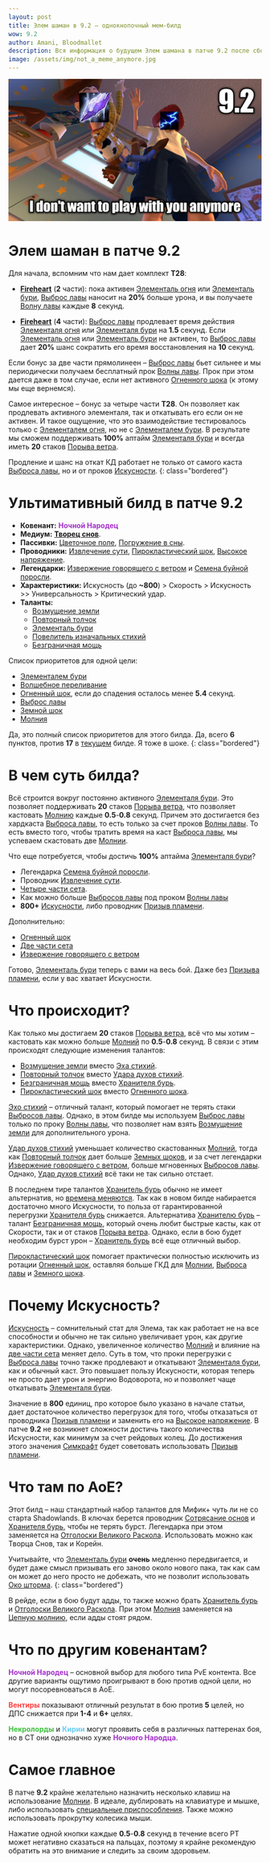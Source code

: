 ```yaml
---    
layout: post
title: Элем шаман в 9.2 – однокнопочный мем-билд
wow: 9.2
author: Amani, Bloodmallet
description: Вся информация о будущем Элем шамана в патче 9.2 после сбора полного комплекта Т28. Нас ожидает возвращение мем-билда с бесконечным Элементалем бури, набор определенного количества Искусности, спам одной кнопки и очень необычный выбор талантов для боя против одной цели. И да помогут нам стихии.
image: /assets/img/not_a_meme_anymore.jpg
---
```


<p align="center">
<img src="/assets/img/not_a_meme_anymore.jpg" > 
</p>

# Элем шаман в патче 9.2

Для начала, вспомним что нам дает комплект **Т28**:

* [**Fireheart**](https://ptr.wowhead.com/spell=364472) (**2** части): пока активен [Элементаль огня](https://ru.wowhead.com/spell=198067) или [Элементаль бури](https://ru.wowhead.com/spell=192249), [Выброс лавы](https://ru.wowhead.com/spell=51505) наносит на **20%** больше урона, и вы получаете [Волну лавы](https://ru.wowhead.com/spell=77756) каждые **8** секунд.

* [**Fireheart**](https://ptr.wowhead.com/spell=363671) (**4** части): [Выброс лавы](https://ru.wowhead.com/spell=51505) продлевает время действия [Элементаля огня](https://ru.wowhead.com/spell=198067) или [Элементаля бури](https://ru.wowhead.com/spell=192249) на **1.5** секунд. Если [Элементаль огня](https://ru.wowhead.com/spell=198067) или [Элементаль бури](https://ru.wowhead.com/spell=192249) не активен, то [Выброс лавы](https://ru.wowhead.com/spell=51505) дает **20%** шанс сократить его время восстановления на **10** секунд.

Если бонус за две части прямолинеен – [Выброс лавы](https://ru.wowhead.com/spell=51505) бьет сильнее и мы периодически получаем бесплатный прок [Волны лавы](https://ru.wowhead.com/spell=77756). Прок при этом дается даже в том случае, если нет активного [Огненного шока](https://ru.wowhead.com/spell=188389) (к этому мы еще вернемся).

Самое интересное – бонус за четыре части **Т28**. Он позволяет как продлевать активного элементаля, так и откатывать его если он не активен. И такое ощущение, что это взаимодействие тестировалось только с [Элементалем огня](https://ru.wowhead.com/spell=198067), но не с [Элементалем бури](https://ru.wowhead.com/spell=192249). В результате мы сможем поддерживать **100%** аптайм [Элементаля бури](https://ru.wowhead.com/spell=192249) и всегда иметь **20** стаков [Порыва ветра](https://ru.wowhead.com/spell=263806). 

Продление и шанс на откат КД работает не только от самого каста [Выброса лавы](https://ru.wowhead.com/spell=51505), но и от проков [Искусности](https://ru.wowhead.com/spell=168534). 
{: class="bordered"}

# Ультимативный билд в патче 9.2

* **Ковенант:** <span style="color:#a330c9;font-size:1em;">**Ночной Народец**</span>  
* **Медиум:** [**Творец снов**](https://ptr.wowhead.com/soulbind-calc/night-fae/dreamweaver/shaman/AwCZZr4BJShxChMFLO8KFUX6CiUo0woiBXYACiUoLAo).
* **Пассивки:** [Цветочное поле](https://ru.wowhead.com/spell=319191), [Погружение в сны](https://ru.wowhead.com/spell=352786).
* **Проводники:** [Извлечение сути](https://ptr.wowhead.com/spell=339183?ilvl=278), [Пирокластический шок](https://ptr.wowhead.com/spell=345594?ilvl=278), [Высокое напряжение](https://ptr.wowhead.com/spell=338131?ilvl=278). 
* **Легендарки:** [Извержение говорящего с ветром](https://ru.wowhead.com/spell=336063) и [Семена буйной поросли](https://ru.wowhead.com/spell=356218).
* **Характеристики:** Искусность (до **~800**) > Скорость > Искусность >> Универсальность > Критический удар.
* **Таланты:**
  * [Возмущение земли](https://ru.wowhead.com/spell=170374)
  * [Повторный толчок](https://ru.wowhead.com/spell=273221)
  * [Элементаль бури](https://ru.wowhead.com/spell=192249)
  * [Повелитель изначальных стихий](https://ru.wowhead.com/spell=117013)
  * [Безграничная мощь](https://ru.wowhead.com/spell=260895)

Список приоритетов для одной цели:
* [Элементалем бури](https://ru.wowhead.com/spell=192249)
* [Волшебное переливание](https://ru.wowhead.com/spell=328923)
* [Огненный шок](https://ru.wowhead.com/spell=188389), если до спадения осталось менее **5.4** секунд.
* [Выброс лавы](https://ru.wowhead.com/spell=51505)
* [Земной шок](https://ru.wowhead.com/spell=8042)
* [Молния](https://ru.wowhead.com/spell=188196)

Да, это полный список приоритетов для этого билда. Да, всего **6** пунктов, против **17** в [текущем](https://stormkeeper.ru/ele/rotation.html) билде. Я тоже в шоке.
{: class="bordered"}

# В чем суть билда?

Всё строится вокруг постоянно активного [Элементаля бури](https://ru.wowhead.com/spell=192249). Это позволяет поддерживать **20** стаков [Порыва ветра](https://ru.wowhead.com/spell=263806), что позволяет кастовать [Молнию](https://ru.wowhead.com/spell=188196) каждые **0.5**-**0.8** секунд. Причем это достигается без хардкаста [Выброса лавы](https://ru.wowhead.com/spell=51505), то есть только за счет проков [Волны лавы](https://ru.wowhead.com/spell=77756). То есть вместо того, чтобы тратить время на каст [Выброса лавы](https://ru.wowhead.com/spell=51505), мы успеваем скастовать две [Молнии](https://ru.wowhead.com/spell=188196).

Что еще потребуется, чтобы достичь **100%** аптайма [Элементаля бури](https://ru.wowhead.com/spell=192249)?

* Легендарка [Семена буйной поросли](https://ru.wowhead.com/spell=356218).
* Проводник [Извлечение сути](https://ptr.wowhead.com/spell=339183?ilvl=278).
* [Четыре части сета](https://ptr.wowhead.com/spell=363671).
* Как можно больше [Выбросов лавы](https://ru.wowhead.com/spell=51505) под проком [Волны лавы](https://ru.wowhead.com/spell=77756)
* **800+** [Искусности](https://ru.wowhead.com/spell=168534), либо проводник [Призыв пламени](https://ru.wowhead.com/spell=338303?ilvl=278).

Дополнительно:

* [Огненный шок](https://ru.wowhead.com/spell=188389)
* [Две части сета](https://ptr.wowhead.com/spell=364472)
* [Извержение говорящего с ветром](https://ru.wowhead.com/spell=336063)

Готово, [Элементаль бури](https://ru.wowhead.com/spell=192249) теперь с вами на весь бой. Даже без [Призыва пламени](https://ru.wowhead.com/spell=338303?ilvl=278), если у вас хватает Искусности.

# Что происходит?

Как только мы достигаем **20** стаков [Порыва ветра](https://ru.wowhead.com/spell=263806), всё что мы хотим – кастовать как можно больше [Молний](https://ru.wowhead.com/spell=188196) по **0.5**-**0.8** секунд. В связи с этим происходят следующие изменения талантов:

* [Возмущение земли](https://ru.wowhead.com/spell=170374) вместо [Эха стихий](https://ru.wowhead.com/spell=333919).
* [Повторный толчок](https://ru.wowhead.com/spell=273221) вместо [Удара духов стихий](https://ru.wowhead.com/spell=117014).
* [Безграничная мощь](https://ru.wowhead.com/spell=260895) вместо [Хранителя бурь](https://ru.wowhead.com/spell=191634).
* [Пирокластический шок](https://ptr.wowhead.com/spell=345594?ilvl=278) вместо [Огненного шока](https://ru.wowhead.com/spell=188389).

[Эхо стихий](https://ru.wowhead.com/spell=333919) – отличный талант, который помогает не терять стаки [Выбросов лавы](https://ru.wowhead.com/spell=51505). Однако, в этом билде мы используем [Выброс лавы](https://ru.wowhead.com/spell=51505) только по проку [Волны лавы](https://ru.wowhead.com/spell=77756), что позволяет нам взять [Возмущение земли](https://ru.wowhead.com/spell=170374) для дополнительного урона.

[Удар духов стихий](https://ru.wowhead.com/spell=117014) уменьшает количество скастованных [Молний](https://ru.wowhead.com/spell=188196), тогда как [Повторный толчок](https://ru.wowhead.com/spell=273221) дает больше [Земных шоков](https://ru.wowhead.com/spell=8042), и за счет легендарки [Извержение говорящего с ветром](https://ru.wowhead.com/spell=336063), больше мгновенных [Выбросов лавы](https://ru.wowhead.com/spell=51505). Однако, [Удар духов стихий](https://ru.wowhead.com/spell=117014) всё таки не так сильно отстает.

В последнем тире талантов [Хранитель бурь](https://ru.wowhead.com/spell=191634) обычно не имеет альтернатив, но [времена меняются](https://tenor.com/view/worldofwar-timeschange-change-garrosh-gif-13230689). Так как в новом билде набирается достаточно много Искусности, то польза от гарантированной перегрузки [Хранителя бурь](https://ru.wowhead.com/spell=191634) снижается. Альтернатива [Хранителю бурь](https://ru.wowhead.com/spell=191634) – талант [Безграничная мощь](https://ru.wowhead.com/spell=260895), который очень любит быстрые касты, как от Скорости, так и от стаков [Порыва ветра](https://ru.wowhead.com/spell=263806). Однако, если в бою будет необходим бурст урон – [Хранитель бурь](https://ru.wowhead.com/spell=191634) всё еще отличный выбор.

[Пирокластический шок](https://ptr.wowhead.com/spell=345594?ilvl=278) помогает практически полностью исключить из ротации [Огненный шок](https://ru.wowhead.com/spell=188389), оставляя больше ГКД для [Молнии](https://ru.wowhead.com/spell=188196), [Выброса лавы](https://ru.wowhead.com/spell=51505) и [Земного шока](https://ru.wowhead.com/spell=8042).

# Почему Искусность?

[Искусность](https://ru.wowhead.com/spell=168534) – сомнительный стат для Элема, так как работает не на все способности и обычно не так сильно увеличивает урон, как другие характеристики. Однако, увеличенное количество [Молний](https://ru.wowhead.com/spell=188196) и влияние на [две части сета](https://ptr.wowhead.com/spell=364472) меняет дело. Суть в том, что проки перегрузки с [Выброса лавы](https://ru.wowhead.com/spell=51505) точно также продлевают и откатывают [Элементаля бури](https://ru.wowhead.com/spell=192249), как и обычный каст. Это повышает пользу Искусности, которая теперь не просто дает урон и энергию Водоворота, но и позволяет чаще откатывать [Элементаля бури](https://ru.wowhead.com/spell=192249).

Значение в **800** единиц, про которое было указано в начале статьи, дает достаточное количество перегрузок для того, чтобы отказаться от проводника [Призыв пламени](https://ru.wowhead.com/spell=338303?ilvl=278) и заменить его на [Высокое напряжение](https://ru.wowhead.com/spell=338131?ilvl=278). В патче **9.2** не возникнет сложности достичь такого количества Искусности, как минимум за счет рейдовых колец. До достижения этого значения [Симкрафт](https://www.raidbots.com/simbot) будет советовать использовать [Призыв пламени](https://ru.wowhead.com/spell=338303?ilvl=278).

# Что там по АоЕ?

Этот билд – наш стандартный набор талантов для Мифик+ чуть ли не со старта Shadowlands. В ключах берется проводник [Сотрясание основ](https://ru.wowhead.com/spell=338252?ilvl=278) и [Хранителя бурь](https://ru.wowhead.com/spell=191634), чтобы не терять бурст. Легендарка при этом заменяется на [Отголоски Великого Раскола](https://ru.wowhead.com/spell=336215). Использовать можно как Творца Снов, так и Корейн.

Учитывайте, что [Элементаль бури](https://ru.wowhead.com/spell=192249) **очень** медленно передвигается, и будет даже смысл призывать его заново около нового пака, так как сам он может до него просто не добежать, что не позволит использовать [Око шторма](https://ru.wowhead.com/spell=157375/). 
{: class="bordered"}

В рейде, если в бою будут адды, то также можно брать [Хранитель бурь](https://ru.wowhead.com/spell=191634) и [Отголоски Великого Раскола](https://ru.wowhead.com/spell=336215). При этом [Молния](https://ru.wowhead.com/spell=188196) заменяется на [Цепную молнию](https://ru.wowhead.com/spell=188443), если адды стоят рядом.

# Что по другим ковенантам?

<span style="color:#a330c9;font-size:1em;">**Ночной Народец**</span> – основной выбор для любого типа PvE контента. Все другие варианты ощутимо проигрывают в бою против одной цели, но могут посоревноваться в АоЕ. 

<span style="color:#ff4040;font-size:1em;">**Вентиры**</span> показывают отличный результат в бою против **5** целей, но ДПС снижается при **1-4** и **6+** целях. 

<span style="color:#40bf40;font-size:1em;">**Некролорды**</span> и <span style="color:#68ccef;font-size:1em;">**Кирии**</span> могут проявить себя в различных паттеренах боя, но в СТ они однозначно хуже <span style="color:#a330c9;font-size:1em;">**Ночного Народца**</span>.

# Самое главное

В патче **9.2** крайне желательно назначить несколько клавиш на использование [Молнии](https://ru.wowhead.com/spell=188196). В идеале, дублировать на клавиатуре и мышке, либо использовать [специальные приспособления](https://cdn.discordapp.com/attachments/668009359346761748/943126386476978176/unknown.png). Также можно использовать прокрутку колесика мыши.

Нажатие одной кнопки каждые **0.5**-**0.8** секунд в течение всего РТ может негативно сказаться на пальцах, поэтому я крайне рекомендую обратить на это внимание и следить за своим здоровьем.

